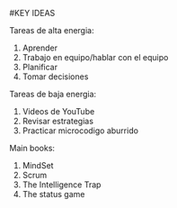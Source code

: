 #KEY IDEAS

Tareas de alta energia:
1. Aprender
2. Trabajo en equipo/hablar con el equipo
3. Planificar
4. Tomar decisiones

Tareas de baja energia:
1. Videos de YouTube
2. Revisar estrategias
3. Practicar microcodigo aburrido

Main books:
1. MindSet
2. Scrum
3. The Intelligence Trap
4. The status game

